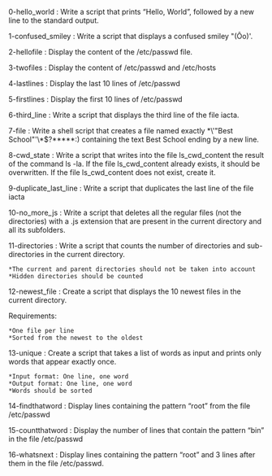 0-hello_world : Write a script that prints “Hello, World”, followed by a new line to the standard output.

1-confused_smiley : Write a script that displays a confused smiley "(Ôo)'.

2-hellofile : Display the content of the /etc/passwd file.

3-twofiles : Display the content of /etc/passwd and /etc/hosts

4-lastlines : Display the last 10 lines of /etc/passwd

5-firstlines : Display the first 10 lines of /etc/passwd

6-third_line : Write a script that displays the third line of the file iacta.

7-file : Write a shell script that creates a file named exactly \*\\'"Best School"\'\\*$\?\*\*\*\*\*:) containing the text Best School ending by a new line.

8-cwd_state : Write a script that writes into the file ls_cwd_content the result of the command ls -la. If the file ls_cwd_content already exists, it should be overwritten. If the file ls_cwd_content does not exist, create it.

9-duplicate_last_line : Write a script that duplicates the last line of the file iacta

10-no_more_js : Write a script that deletes all the regular files (not the directories) with a .js extension that are present in the current directory and all its subfolders.

11-directories : Write a script that counts the number of directories and sub-directories in the current directory.

	*The current and parent directories should not be taken into account
	*Hidden directories should be counted

12-newest_file : Create a script that displays the 10 newest files in the current directory.

Requirements:

	*One file per line
	*Sorted from the newest to the oldest

13-unique : Create a script that takes a list of words as input and prints only words that appear exactly once.

	*Input format: One line, one word
	*Output format: One line, one word
	*Words should be sorted

14-findthatword : Display lines containing the pattern “root” from the file /etc/passwd

15-countthatword : Display the number of lines that contain the pattern “bin” in the file /etc/passwd

16-whatsnext : Display lines containing the pattern “root” and 3 lines after them in the file /etc/passwd.


